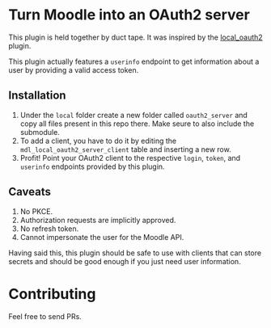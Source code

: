 # Turn Moodle into an OAuth2 server

This plugin is held together by duct tape. It was inspired by the [local_oauth2](https://github.com/enovation/moodle-local_oauth2) plugin.

This plugin actually features a `userinfo` endpoint to get information about a user by providing a valid access token.

## Installation

1. Under the `local` folder create a new folder called `oauth2_server` and copy all files present in this repo there. Make seure to also include the submodule.
2. To add a client, you have to do it by editing the `mdl_local_oauth2_server_client` table and inserting a new row.
3. Profit! Point your OAuth2 client to the respective `login`, `token`, and `userinfo` endpoints provided by this plugin.

## Caveats

1. No PKCE.
2. Authorization requests are implicitly approved.
3. No refresh token.
4. Cannot impersonate the user for the Moodle API.

Having said this, this plugin should be safe to use with clients that can store secrets and should be good enough if you just need user information.

# Contributing

Feel free to send PRs.
